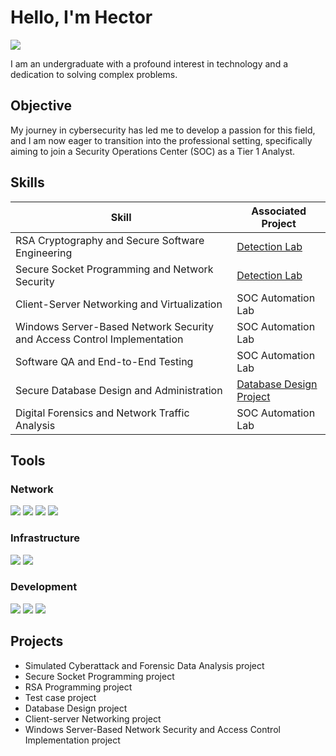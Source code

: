 # Hello, I'm Hector
<a href="https://www.linkedin.com/in/hector-agwara-2a8099212" target="_blank">
  <img src="https://img.shields.io/badge/-LinkedIn-0072b1?&style=for-the-badge&logo=linkedin&logoColor=white" />
</a>


I am an undergraduate with a profound interest in technology and a dedication to solving complex problems.

## Objective

My journey in cybersecurity has led me to develop a passion for this field, and I am now eager to transition into the professional setting, specifically aiming to join a Security Operations Center (SOC) as a Tier 1 Analyst.

## Skills

| Skill                                         | Associated Project         |
|-----------------------------------------------|----------------------------|
| RSA Cryptography and Secure Software Engineering                              | <a href="https://google.com">Detection Lab</a>|
| Secure Socket Programming and Network Security                   | <a href="https://google.com">Detection Lab</a>|
| Client-Server Networking and Virtualization         | SOC Automation Lab|
| Windows Server-Based Network Security and Access Control Implementation      | SOC Automation Lab|
| Software QA and End-to-End Testing                  | SOC Automation Lab|
| Secure Database Design and Administration |<a href="https://github.com/SilverusJ/Database-Design-project/blob/main/README.md">Database Design Project</a>|
| Digital Forensics and Network Traffic Analysis | SOC Automation Lab|

## Tools


### Network
<div>
    <img src="https://img.shields.io/badge/-Wireshark-1679A7?&style=for-the-badge&logo=Wireshark&logoColor=white" />
    <img src="https://img.shields.io/badge/-NetworkMiner-3F7C5F?&style=for-the-badge&logo=NetworkMiner&logoColor=white" />
    <img src="https://img.shields.io/badge/-Event%20Viewer-0078D4?&style=for-the-badge&logo=Microsoft&logoColor=white" />
   <img src="https://img.shields.io/badge/-Hydra-DC3E44?&style=for-the-badge&logo=Hydra&logoColor=white" />

</div>

### Infrastructure
<div>
    <img src="https://img.shields.io/badge/-Windows%20Server-00A4EF?&style=for-the-badge&logo=windows-server&logoColor=white" />
    <img src="https://img.shields.io/badge/-VMware-607078?&style=for-the-badge&logo=VMware&logoColor=white" />
</div>

### Development
<div>
   <img src="https://img.shields.io/badge/-Java-F7B700?&style=for-the-badge&logo=java&logoColor=white" />
    <img src="https://img.shields.io/badge/-Splunk-000000?&style=for-the-badge&logo=Splunk&logoColor=white" />
   <img src="https://img.shields.io/badge/-SQL%20Workbench-00618A?&style=for-the-badge&logo=Apache&logoColor=white" />
</div>



## Projects
- Simulated Cyberattack and Forensic Data Analysis project
- Secure Socket Programming project
- RSA Programming project
- Test case project
- Database Design project
- Client-server Networking project
- Windows Server-Based Network Security and Access Control Implementation project
